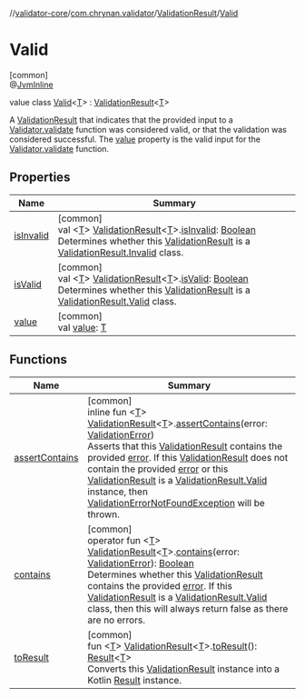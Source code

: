 //[validator-core](../../../../index.md)/[com.chrynan.validator](../../index.md)/[ValidationResult](../index.md)/[Valid](index.md)

# Valid

[common]\
@[JvmInline](https://kotlinlang.org/api/latest/jvm/stdlib/kotlin.jvm/-jvm-inline/index.html)

value class [Valid](index.md)&lt;[T](index.md)&gt; : [ValidationResult](../index.md)&lt;[T](index.md)&gt; 

A [ValidationResult](../index.md) that indicates that the provided input to a [Validator.validate](../../-validator/validate.md) function was considered valid, or that the validation was considered successful. The [value](value.md) property is the valid input for the [Validator.validate](../../-validator/validate.md) function.

## Properties

| Name | Summary |
|---|---|
| [isInvalid](../../is-invalid.md) | [common]<br>val &lt;[T](../../is-invalid.md)&gt; [ValidationResult](../index.md)&lt;[T](../../is-invalid.md)&gt;.[isInvalid](../../is-invalid.md): [Boolean](https://kotlinlang.org/api/latest/jvm/stdlib/kotlin/-boolean/index.html)<br>Determines whether this [ValidationResult](../index.md) is a [ValidationResult.Invalid](../-invalid/index.md) class. |
| [isValid](../../is-valid.md) | [common]<br>val &lt;[T](../../is-valid.md)&gt; [ValidationResult](../index.md)&lt;[T](../../is-valid.md)&gt;.[isValid](../../is-valid.md): [Boolean](https://kotlinlang.org/api/latest/jvm/stdlib/kotlin/-boolean/index.html)<br>Determines whether this [ValidationResult](../index.md) is a [ValidationResult.Valid](index.md) class. |
| [value](value.md) | [common]<br>val [value](value.md): [T](index.md) |

## Functions

| Name | Summary |
|---|---|
| [assertContains](../../assert-contains.md) | [common]<br>inline fun &lt;[T](../../assert-contains.md)&gt; [ValidationResult](../index.md)&lt;[T](../../assert-contains.md)&gt;.[assertContains](../../assert-contains.md)(error: [ValidationError](../../-validation-error/index.md))<br>Asserts that this [ValidationResult](../index.md) contains the provided [error](../../assert-contains.md). If this [ValidationResult](../index.md) does not contain the provided [error](../../assert-contains.md) or this [ValidationResult](../index.md) is a [ValidationResult.Valid](index.md) instance, then [ValidationErrorNotFoundException](../../-validation-error-not-found-exception/index.md) will be thrown. |
| [contains](../../contains.md) | [common]<br>operator fun &lt;[T](../../contains.md)&gt; [ValidationResult](../index.md)&lt;[T](../../contains.md)&gt;.[contains](../../contains.md)(error: [ValidationError](../../-validation-error/index.md)): [Boolean](https://kotlinlang.org/api/latest/jvm/stdlib/kotlin/-boolean/index.html)<br>Determines whether this [ValidationResult](../index.md) contains the provided [error](../../contains.md). If this [ValidationResult](../index.md) is a [ValidationResult.Valid](index.md) class, then this will always return false as there are no errors. |
| [toResult](../../to-result.md) | [common]<br>fun &lt;[T](../../to-result.md)&gt; [ValidationResult](../index.md)&lt;[T](../../to-result.md)&gt;.[toResult](../../to-result.md)(): [Result](https://kotlinlang.org/api/latest/jvm/stdlib/kotlin/-result/index.html)&lt;[T](../../to-result.md)&gt;<br>Converts this [ValidationResult](../index.md) instance into a Kotlin [Result](https://kotlinlang.org/api/latest/jvm/stdlib/kotlin/-result/index.html) instance. |
